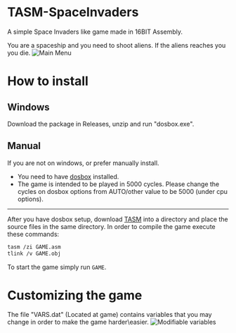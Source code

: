 # TASM-SpaceInvaders
A simple Space Invaders like game made in 16BIT Assembly.

You are a spaceship and you need to shoot aliens. If the aliens reaches you you die.
![Main Menu](https://github.com/TheIceTrax/TASM-SpaceInvaders/blob/guide/Gameplay.png?raw=true)
# How to install
## Windows
Download the package in Releases, unzip and run "dosbox.exe".
## Manual
If you are not on windows, or prefer manually install.
- You need to have [dosbox](https://www.dosbox.com/download.php?main=1 "dosbox") installed.
- The game is intended to be played in 5000 cycles. Please change the cycles on dosbox options from AUTO/other value to be 5000 (under cpu options).

------------

After you have dosbox setup, download [TASM](http://data.cyber.org.il/assembly/TASM.rar "TASM") into a directory and place the source files in the same directory.
In order to compile the game execute these commands:
```bash
tasm /zi GAME.asm
tlink /v GAME.obj
```
To start the game simply run `GAME`.

# Customizing the game
The file "VARS.dat" (Located at game) contains variables that you may change in order to make the game harder\easier.
![Modifiable variables](https://github.com/TheIceTrax/TASM-SpaceInvaders/blob/guide/vars.png?raw=true "Modifiable variables")
